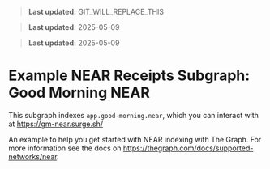 > **Last updated:** GIT_WILL_REPLACE_THIS

> **Last updated:** 2025-05-09

> **Last updated:** 2025-05-09

# Example NEAR Receipts Subgraph: Good Morning NEAR

This subgraph indexes `app.good-morning.near`, which you can interact with at https://gm-near.surge.sh/

An example to help you get started with NEAR indexing with The Graph. For more information see the docs on https://thegraph.com/docs/supported-networks/near.
